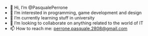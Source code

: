 - 👋 Hi, I’m @PasqualePerrone
- 👀 I’m interested in programming, game development and design
- 🌱 I’m currently learning stuff in university
- 💞️ I’m looking to collaborate on anything related to the world of IT
- 📫 How to reach me: perrone.pasquale.2808@gmail.com

<!---
PasqualePerrone/PasqualePerrone is a ✨ special ✨ repository because its `README.md` (this file) appears on your GitHub profile.
You can click the Preview link to take a look at your changes.
--->
